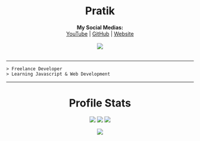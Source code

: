 <h1 align="center">Pratik</h1>

<p align="center">
  <b>My Social Medias:</b><br>
  <a href="https://youtube.com/c/PratikDzns" target="_blank">YouTube</a> |
  <a href="https://github.com/Pratikk1337" target="_blank">GitHub</a> |
  <a href="https://pratikghadge.tk" target="_blank">Website</a>
  <br><br>
  <img src="https://media.discordapp.net/attachments/894500513125642261/902195259306545152/aesthetic-anime.gif">
  <br><br>
  <!--<img src="https://discord.c99.nl/widget/theme-4/793810464156811323.png">-->
</p>

-----

```
> Freelance Developer
> Learning Javascript & Web Development
```
-----

<h1 align="center">Profile Stats</h1>
<p align="center">
  <img src="https://img.shields.io/github/followers/Pratikk1337?style=social">
  <img src="https://img.shields.io/github/stars/Pratikk1337?style=social">
  <img src="https://komarev.com/ghpvc/?username=Pratikk1337&color=blue">
</p>

<p align="center"> <img align="center" src="https://github-readme-stats.vercel.app/api/top-langs/?username=Pratikk1337&layout=compact&show_icons=true&title_color=fff&icon_color=79ff97&text_color=9f9f9f&bg_color=151515" /></p>
